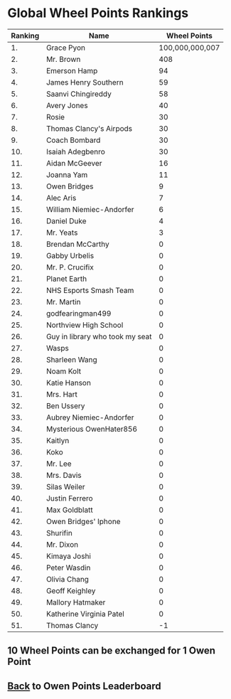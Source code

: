 # Global Wheel Points Rankings

|Ranking|Name|Wheel Points|
| ----------- | ----------- | ----------- |
|1.|Grace Pyon|100,000,000,007|
|2.|Mr. Brown|408|
|3.|Emerson Hamp|94|
|4.|James Henry Southern|59|
|5.|Saanvi Chingireddy|58|
|6.|Avery Jones|40|
|7.|Rosie|30|
|8.|Thomas Clancy's Airpods|30|
|9.|Coach Bombard|30|
|10.|Isaiah Adegbenro|30|
|11.|Aidan McGeever|16|
|12.|Joanna Yam|11|
|13.|Owen Bridges|9|
|14.|Alec Aris|7|
|15.|William Niemiec-Andorfer|6|
|16.|Daniel Duke|4|
|17.|Mr. Yeats|3|
|18.|Brendan McCarthy|0|
|19.|Gabby Urbelis|0|
|20.|Mr. P. Crucifix|0|
|21.|Planet Earth|0|
|22.|NHS Esports Smash Team|0|
|23.|Mr. Martin|0|
|24.|godfearingman499|0|
|25.|Northview High School|0|
|26.|Guy in library who took my seat|0|
|27.|Wasps|0|
|28.|Sharleen Wang|0|
|29.|Noam Kolt|0|
|30.|Katie Hanson|0|
|31.|Mrs. Hart|0|
|32.|Ben Ussery|0|
|33.|Aubrey Niemiec-Andorfer|0|
|34.|Mysterious OwenHater856|0|
|35.|Kaitlyn|0|
|36.|Koko|0|
|37.|Mr. Lee|0|
|38.|Mrs. Davis|0|
|39.|Silas Weiler|0|
|40.|Justin Ferrero|0|
|41.|Max Goldblatt|0|
|42.|Owen Bridges' Iphone|0|
|43.|Shurifin|0|
|44.|Mr. Dixon|0|
|45.|Kimaya Joshi|0|
|46.|Peter Wasdin|0|
|47.|Olivia Chang|0|
|48.|Geoff Keighley|0|
|49.|Mallory Hatmaker|0|
|50.|Katherine Virginia Patel|0|
|51.|Thomas Clancy|-1|

## 10 Wheel Points can be exchanged for 1 Owen Point

## [Back](../) to Owen Points Leaderboard